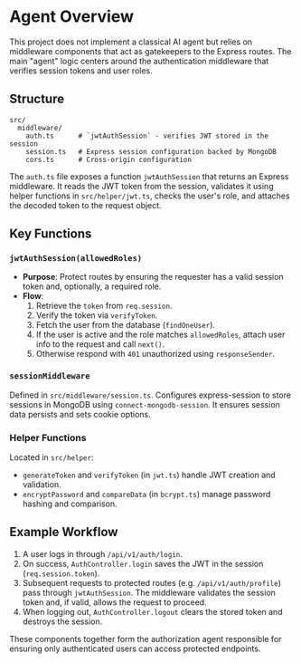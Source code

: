 # Agent Overview

This project does not implement a classical AI agent but relies on middleware components that act as gatekeepers to the Express routes. The main "agent" logic centers around the authentication middleware that verifies session tokens and user roles.

## Structure

```
src/
  middleware/
    auth.ts      # `jwtAuthSession` - verifies JWT stored in the session
    session.ts   # Express session configuration backed by MongoDB
    cors.ts      # Cross‑origin configuration
```

The `auth.ts` file exposes a function `jwtAuthSession` that returns an Express middleware. It reads the JWT token from the session, validates it using helper functions in `src/helper/jwt.ts`, checks the user's role, and attaches the decoded token to the request object.

## Key Functions

### `jwtAuthSession(allowedRoles)`
- **Purpose**: Protect routes by ensuring the requester has a valid session token and, optionally, a required role.
- **Flow**:
  1. Retrieve the `token` from `req.session`.
  2. Verify the token via `verifyToken`.
  3. Fetch the user from the database (`findOneUser`).
  4. If the user is active and the role matches `allowedRoles`, attach user info to the request and call `next()`.
  5. Otherwise respond with `401` unauthorized using `responseSender`.

### `sessionMiddleware`
Defined in `src/middleware/session.ts`. Configures express-session to store sessions in MongoDB using `connect-mongodb-session`. It ensures session data persists and sets cookie options.

### Helper Functions
Located in `src/helper`:
- `generateToken` and `verifyToken` (in `jwt.ts`) handle JWT creation and validation.
- `encryptPassword` and `compareData` (in `bcrypt.ts`) manage password hashing and comparison.

## Example Workflow

1. A user logs in through `/api/v1/auth/login`.
2. On success, `AuthController.login` saves the JWT in the session (`req.session.token`).
3. Subsequent requests to protected routes (e.g. `/api/v1/auth/profile`) pass through `jwtAuthSession`. The middleware validates the session token and, if valid, allows the request to proceed.
4. When logging out, `AuthController.logout` clears the stored token and destroys the session.

These components together form the authorization agent responsible for ensuring only authenticated users can access protected endpoints.


